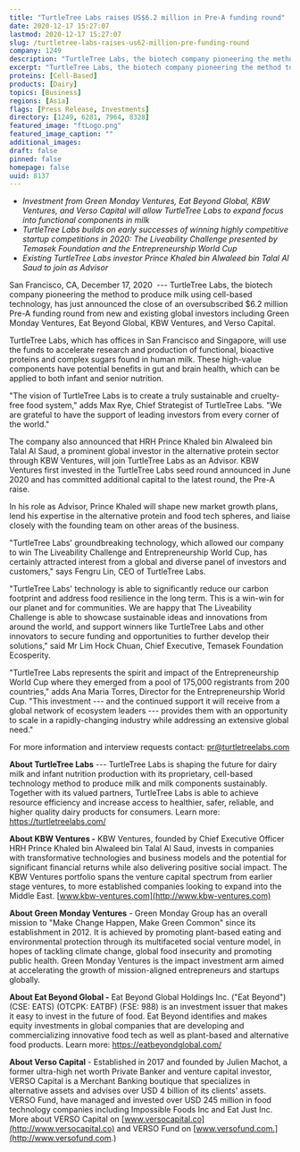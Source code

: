 ```yaml
---
title: "TurtleTree Labs raises US$6.2 million in Pre-A funding round"
date: 2020-12-17 15:27:07
lastmod: 2020-12-17 15:27:07
slug: /turtletree-labs-raises-us62-million-pre-funding-round
company: 1249
description: "TurtleTree Labs, the biotech company pioneering the method to produce milk using cell-based technology, has just announced the close of an oversubscribed $6.2 million Pre-A funding round from new and existing global investors including Green Monday Ventures, Eat Beyond Global, KBW Ventures, and Verso Capital."
excerpt: "TurtleTree Labs, the biotech company pioneering the method to produce milk using cell-based technology, has just announced the close of an oversubscribed $6.2 million Pre-A funding round from new and existing global investors including Green Monday Ventures, Eat Beyond Global, KBW Ventures, and Verso Capital."
proteins: [Cell-Based]
products: [Dairy]
topics: [Business]
regions: [Asia]
flags: [Press Release, Investments]
directory: [1249, 6281, 7964, 8328]
featured_image: "ftLogo.png"
featured_image_caption: ""
additional_images:
draft: false
pinned: false
homepage: false
uuid: 8137
---
```

-   *Investment from Green Monday Ventures, Eat Beyond Global, KBW
    Ventures, and Verso Capital will allow TurtleTree Labs to expand
    focus into functional components in milk*
-   *TurtleTree Labs builds on early successes of winning highly
    competitive startup competitions in 2020: The Liveability Challenge
    presented by Temasek Foundation and the Entrepreneurship World Cup*
-   *Existing TurtleTree Labs investor Prince Khaled bin Alwaleed bin
    Talal Al Saud to join as Advisor*

San Francisco, CA, December 17, 2020  --- TurtleTree Labs, the biotech
company pioneering the method to produce milk using cell-based
technology, has just announced the close of an oversubscribed \$6.2
million Pre-A funding round from new and existing global investors
including Green Monday Ventures, Eat Beyond Global, KBW Ventures, and
Verso Capital.

TurtleTree Labs, which has offices in San Francisco and Singapore, will
use the funds to accelerate research and production of functional,
bioactive proteins and complex sugars found in human milk. These
high-value components have potential benefits in gut and brain health,
which can be applied to both infant and senior nutrition.

"The vision of TurtleTree Labs is to create a truly sustainable and
cruelty-free food system," adds Max Rye, Chief Strategist of TurtleTree
Labs. "We are grateful to have the support of leading investors from
every corner of the world."  

The company also announced that HRH Prince Khaled bin Alwaleed bin Talal
Al Saud, a prominent global investor in the alternative protein sector
through KBW Ventures, will join TurtleTree Labs as an Advisor. KBW
Ventures first invested in the TurtleTree Labs seed round announced in
June 2020 and has committed additional capital to the latest round, the
Pre-A raise.

In his role as Advisor, Prince Khaled will shape new market growth
plans, lend his expertise in the alternative protein and food tech
spheres, and liaise closely with the founding team on other areas of the
business. 

"TurtleTree Labs' groundbreaking technology, which allowed our company
to win The Liveability Challenge and Entrepreneurship World Cup, has
certainly attracted interest from a global and diverse panel of
investors and customers," says Fengru Lin, CEO of TurtleTree Labs.

"TurtleTree Labs' technology is able to significantly reduce our carbon
footprint and address food resilience in the long term. This is a
win-win for our planet and for communities. We are happy that The
Liveability Challenge is able to showcase sustainable ideas and
innovations from around the world, and support winners like TurtleTree
Labs and other innovators to secure funding and opportunities to further
develop their solutions," said Mr Lim Hock Chuan, Chief Executive,
Temasek Foundation Ecosperity.

"TurtleTree Labs represents the spirit and impact of the
Entrepreneurship World Cup where they emerged from a pool of 175,000
registrants from 200 countries," adds Ana Maria Torres, Director for the
Entrepreneurship World Cup. "This investment --- and the continued
support it will receive from a global network of ecosystem leaders ---
provides them with an opportunity to scale in a rapidly-changing
industry while addressing an extensive global need."

For more information and interview requests contact:
<pr@turtletreelabs.com>

**About TurtleTree Labs** --- TurtleTree Labs is shaping the future for
dairy milk and infant nutrition production with its proprietary,
cell-based technology method to produce milk and milk components
sustainably. Together with its valued partners, TurtleTree Labs is able
to achieve resource efficiency and increase access to healthier, safer,
reliable, and higher quality dairy products for consumers. Learn more:
<https://turtletreelabs.com/>

**About KBW Ventures -** KBW Ventures, founded by Chief Executive
Officer HRH Prince Khaled bin Alwaleed bin Talal Al Saud, invests in
companies with transformative technologies and business models and the
potential for significant financial returns while also delivering
positive social impact. The KBW Ventures portfolio spans the venture
capital spectrum from earlier stage ventures, to more established
companies looking to expand into the Middle East.
[www.kbw-ventures.com](http://www.kbw-ventures.com)

**About Green Monday Ventures** - Green Monday Group has an overall
mission to "Make Change Happen, Make Green Common" since its
establishment in 2012. It is achieved by promoting plant-based eating
and environmental protection through its multifaceted social venture
model, in hopes of tackling climate change, global food insecurity and
promoting public health. Green Monday Ventures is the impact investment
arm aimed at accelerating the growth of mission-aligned entrepreneurs
and startups globally.

**About Eat Beyond Global -** Eat Beyond Global Holdings Inc. ("Eat
Beyond") (CSE: EATS) (OTCPK: EATBF) (FSE: 988) is an investment issuer
that makes it easy to invest in the future of food. Eat Beyond
identifies and makes equity investments in global companies that are
developing and commercializing innovative food tech as well as
plant-based and alternative food products. Learn more:
<https://eatbeyondglobal.com/>

**About Verso Capital** - Established in 2017 and founded by Julien
Machot, a former ultra-high net worth Private Banker and venture capital
investor, VERSO Capital is a Merchant Banking boutique that specializes
in alternative assets and advises over USD 4 billion of its clients'
assets. VERSO Fund, have managed and invested over USD 245 million in
food technology companies including Impossible Foods Inc and Eat Just
Inc. More about VERSO Capital on
[www.versocapital.co](http://www.versocapital.co) and VERSO Fund on
[www.versofund.com.](http://www.versofund.com.)
